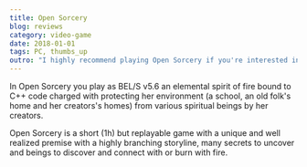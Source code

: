 ```yaml
---
title: Open Sorcery
blog: reviews
category: video-game
date: 2018-01-01
tags: PC, thumbs_up
outro: "I highly recommend playing Open Sorcery if you're interested in short experimental games with unique premises."
---
```

In Open Sorcery you play as BEL/S v5.6 an elemental spirit of fire bound to C++ code charged with protecting her environment (a school, an old folk's home and her creators's homes) from various spiritual beings by her creators.

Open Sorcery is a short (1h) but replayable game with a unique and well realized premise with a highly branching storyline, many secrets to uncover and beings to discover and connect with or burn with fire.
